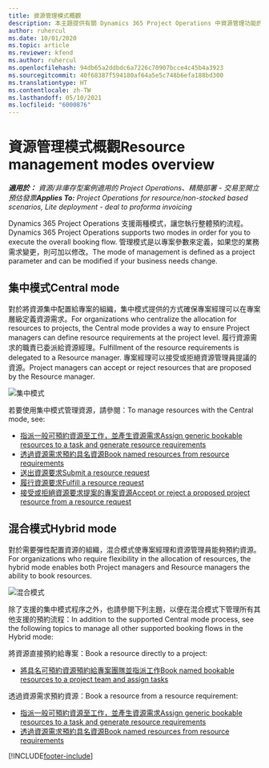 ```yaml
---
title: 資源管理模式概觀
description: 本主題提供有關 Dynamics 365 Project Operations 中資源管理功能的資訊。
author: ruhercul
ms.date: 10/01/2020
ms.topic: article
ms.reviewer: kfend
ms.author: ruhercul
ms.openlocfilehash: 94db65a2ddbdc6a7226c70907bcce4c45b4a3923
ms.sourcegitcommit: 40f68387f594180af64a5e5c748b6efa188bd300
ms.translationtype: HT
ms.contentlocale: zh-TW
ms.lasthandoff: 05/10/2021
ms.locfileid: "6000876"
---
```

# <a name="resource-management-modes-overview"></a><span data-ttu-id="61c8c-103">資源管理模式概觀</span><span class="sxs-lookup"><span data-stu-id="61c8c-103">Resource management modes overview</span></span>

<span data-ttu-id="61c8c-104">_**適用於：** 資源/非庫存型案例適用的 Project Operations、精簡部署 - 交易至開立預估發票_</span><span class="sxs-lookup"><span data-stu-id="61c8c-104">_**Applies To:** Project Operations for resource/non-stocked based scenarios, Lite deployment - deal to proforma invoicing_</span></span>


<span data-ttu-id="61c8c-105">Dynamics 365 Project Operations 支援兩種模式，讓您執行整體預約流程。</span><span class="sxs-lookup"><span data-stu-id="61c8c-105">Dynamics 365 Project Operations supports two modes in order for you to execute the overall booking flow.</span></span> <span data-ttu-id="61c8c-106">管理模式是以專案參數來定義，如果您的業務需求變更，則可加以修改。</span><span class="sxs-lookup"><span data-stu-id="61c8c-106">The mode of management is defined as a project parameter and can be modified if your business needs change.</span></span>    

## <a name="central-mode"></a><span data-ttu-id="61c8c-107">集中模式</span><span class="sxs-lookup"><span data-stu-id="61c8c-107">Central mode</span></span>
<span data-ttu-id="61c8c-108">對於將資源集中配置給專案的組織，集中模式提供的方式確保專案經理可以在專案層級定義資源需求。</span><span class="sxs-lookup"><span data-stu-id="61c8c-108">For organizations who centralize the allocation for resources to projects, the Central mode provides a way to ensure Project managers can define resource requirements at the project level.</span></span> <span data-ttu-id="61c8c-109">履行資源需求的職責已委派給資源經理。</span><span class="sxs-lookup"><span data-stu-id="61c8c-109">Fulfillment of the resource requirements is delegated to a Resource manager.</span></span> <span data-ttu-id="61c8c-110">專案經理可以接受或拒絕資源管理員提議的資源。</span><span class="sxs-lookup"><span data-stu-id="61c8c-110">Project managers can accept or reject resources that are proposed by the Resource manager.</span></span>

![集中模式](./media/resource-management-central.png)

<span data-ttu-id="61c8c-112">若要使用集中模式管理資源，請參閱：</span><span class="sxs-lookup"><span data-stu-id="61c8c-112">To manage resources with the Central mode, see:</span></span>

- [<span data-ttu-id="61c8c-113">指派一般可預約資源至工作，並產生資源需求</span><span class="sxs-lookup"><span data-stu-id="61c8c-113">Assign generic bookable resources to a task and generate resource requirements</span></span>](/dynamics365/project-service/assign-generic-bookable-resource)
- [<span data-ttu-id="61c8c-114">透過資源需求預約具名資源</span><span class="sxs-lookup"><span data-stu-id="61c8c-114">Book named resources from resource requirements</span></span>](/dynamics365/project-service/book-named-resource)
- [<span data-ttu-id="61c8c-115">送出資源要求</span><span class="sxs-lookup"><span data-stu-id="61c8c-115">Submit a resource request</span></span>](/dynamics365/project-service/submit-resource-request)
- [<span data-ttu-id="61c8c-116">履行資源要求</span><span class="sxs-lookup"><span data-stu-id="61c8c-116">Fulfill a resource request</span></span>](/dynamics365/project-service/resource-management-fulfill-requests)
- [<span data-ttu-id="61c8c-117">接受或拒絕資源要求提案的專案資源</span><span class="sxs-lookup"><span data-stu-id="61c8c-117">Accept or reject a proposed project resource from a resource request</span></span>](/dynamics365/project-service/accept-reject-proposed-resource)

## <a name="hybrid-mode"></a><span data-ttu-id="61c8c-118">混合模式</span><span class="sxs-lookup"><span data-stu-id="61c8c-118">Hybrid mode</span></span>
<span data-ttu-id="61c8c-119">對於需要彈性配置資源的組織，混合模式使專案經理和資源管理員能夠預約資源。</span><span class="sxs-lookup"><span data-stu-id="61c8c-119">For organizations who require flexibility in the allocation of resources, the hybrid mode enables both Project managers and Resource managers the ability to book resources.</span></span>

![混合模式](./media/resource-management-hybrid.png)

<span data-ttu-id="61c8c-121">除了支援的集中模式程序之外，也請參閱下列主題，以便在混合模式下管理所有其他支援的預約流程：</span><span class="sxs-lookup"><span data-stu-id="61c8c-121">In addition to the supported Central mode process, see the following topics to manage all other supported booking flows in the Hybrid mode:</span></span>

<span data-ttu-id="61c8c-122">將資源直接預約給專案：</span><span class="sxs-lookup"><span data-stu-id="61c8c-122">Book a resource directly to a project:</span></span>
- [<span data-ttu-id="61c8c-123">將具名可預約資源預約給專案團隊並指派工作</span><span class="sxs-lookup"><span data-stu-id="61c8c-123">Book named bookable resources to a project team and assign tasks</span></span>](/dynamics365/project-service/assign-named-bookable-resource)

<span data-ttu-id="61c8c-124">透過資源需求預約資源：</span><span class="sxs-lookup"><span data-stu-id="61c8c-124">Book a resource from a resource requirement:</span></span>
- [<span data-ttu-id="61c8c-125">指派一般可預約資源至工作，並產生資源需求</span><span class="sxs-lookup"><span data-stu-id="61c8c-125">Assign generic bookable resources to a task and generate resource requirements</span></span>](/dynamics365/project-service/assign-generic-bookable-resource)
- [<span data-ttu-id="61c8c-126">透過資源需求預約具名資源</span><span class="sxs-lookup"><span data-stu-id="61c8c-126">Book named resources from resource requirements</span></span>](/dynamics365/project-service/book-named-resource)


[!INCLUDE[footer-include](../includes/footer-banner.md)]